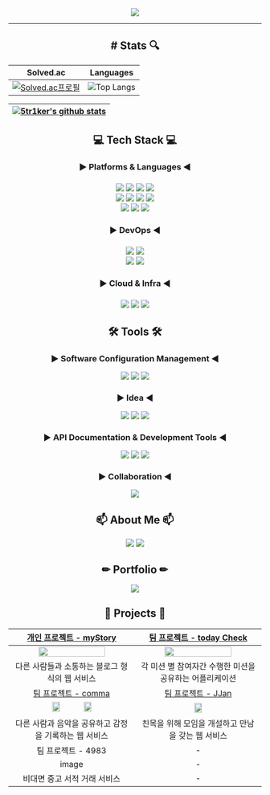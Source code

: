 <div align="center">
  <img src="https://capsule-render.vercel.app/api?type=waving&color=3B86FF&height=200&section=header&text=welcome&desc=5tr1ker%20Github%20Profile&fontSize=60&fontColor=ffffff&fontAlignY=30&descSize=20&descAlignY=50&stroke=E1FAFF">
<hr/>
  <h2># Stats 🔍</h2>
<div align="center">

|                                                       Solved.ac                                                        |                                                             Languages                                                              |
| :--------------------------------------------------------------------------------------------------------------------: | :--------------------------------------------------------------------------------------------------------------------------------: |
| [![Solved.ac프로필](http://mazassumnida.wtf/api/v2/generate_badge?boj=tjseocld)](https://solved.ac/profile/tjseocld) | ![Top Langs](https://github-readme-stats.vercel.app/api/top-langs/?username=5tr1ker&layout=compact&theme=prussian&langs_count=8) |

| [![5tr1ker's github stats](https://github-readme-stats.vercel.app/api?username=5tr1ker&show_icons=true&theme=prussian)](https://github.com/5tr1ker/github-readme-stats) |
| :-----------------------------------------------------------------------------------------------------------------------: |

  <div align="center">
  <h2>💻 Tech Stack 💻</h2>
    <h3>▶ Platforms & Languages ◀<h3/>
    <img src="https://img.shields.io/badge/HTML5-E34F26?style=for-the-badge&logo=HTML5&logoColor=white">
    <img src="https://img.shields.io/badge/CSS3-1572B6?style=for-the-badge&logo=CSS3&logoColor=white">
    <img src="https://img.shields.io/badge/JavaScript-F7DF1E?style=for-the-badge&logo=javascript&logoColor=white">
    <img src="https://img.shields.io/badge/React.js-%2320232a.svg?style=for-the-badge&logo=react&logoColor=%2361DAFB"><br/>
    <img src="https://img.shields.io/badge/Java-2C2255?style=for-the-badge&logo=Eclipse IDE&logoColor=white">
    <img src="https://img.shields.io/badge/Spring Framework-%236DB33F.svg?style=for-the-badge&logo=spring&logoColor=white">
    <img src="https://img.shields.io/badge/Spring Boot-6DB33F?style=for-the-badge&logo=Spring Boot&logoColor=white">
    <img src="https://img.shields.io/badge/Spring Security-6DB33F?style=for-the-badge&logo=Spring Security&logoColor=white"><br/>
    <img src="https://img.shields.io/badge/JPA Hibernate & QueryDSL-59666C?style=for-the-badge&logo=Hibernate&logoColor=white">
    <img src="https://img.shields.io/badge/MySQL-4479A1?style=for-the-badge&logo=MySQL&logoColor=white">
    <img src="https://img.shields.io/badge/JUnit5-25A162?style=for-the-badge&logo=JUnit5&logoColor=white">
    <h3>▶ DevOps ◀<h3/>
    <img src="https://img.shields.io/badge/Jenkins-D24939?style=for-the-badge&logo=Jenkins&logoColor=white">
    <img src="https://img.shields.io/badge/Github Actions-2088FF?style=for-the-badge&logo=githubactions&logoColor=white"><br/>
    <img src="https://img.shields.io/badge/Docker-2496ED?style=for-the-badge&logo=Docker&logoColor=white">
    <img src="https://img.shields.io/badge/Docker Compose-2496ED?style=for-the-badge&logo=Docker&logoColor=white">
    <h3>▶ Cloud & Infra ◀<h3/>
    <img src="https://img.shields.io/badge/Amazon EC2-FF9900?style=for-the-badge&logo=Amazon EC2&logoColor=white">
    <img src="https://img.shields.io/badge/Amazon S3-569A31?style=for-the-badge&logo=amazons3&logoColor=white">
    <img src="https://img.shields.io/badge/Amazon ELB-FF9900?style=for-the-badge&logo=Amazon EC2&logoColor=white">

  <h2>🛠 Tools 🛠</h2>
  <h3>▶ Software Configuration Management ◀</h3>
  <img src="https://img.shields.io/badge/Git-F05032.svg?&style=for-the-badge&logo=Git&logoColor=white">
  <img src="https://img.shields.io/badge/GitHub-181717.svg?&style=for-the-badge&logo=github&logoColor=white">
  <img src="https://img.shields.io/badge/SourceTree-0052CC?style=for-the-badge&logo=SourceTree&logoColor=white">
  <h3>▶ Idea ◀</h3>
  <img src="https://img.shields.io/badge/IntelliJ Idea-000000.svg?&style=for-the-badge&logo=intellijidea&logoColor=white">
  <img src="https://img.shields.io/badge/Eclipse%20IDE-2C2255.svg?&style=for-the-badge&logo=Eclipse%20IDE&logoColor=white">
  <img src="https://img.shields.io/badge/Visual%20Studio%20Code-007ACC.svg?&style=for-the-badge&logo=Visual%20Studio%20Code&logoColor=white"><br/>
  <h3>▶ API Documentation & Development Tools ◀</h3>
  <img src="https://img.shields.io/badge/Swagger-85EA2D?style=for-the-badge&logo=Swagger&logoColor=white">
  <img src="https://img.shields.io/badge/Rest Docs-8CA1AF?style=for-the-badge&logo=readthedocs&logoColor=white">
  <img src="https://img.shields.io/badge/Postman-FF6C37?style=for-the-badge&logo=Postman&logoColor=white">
  <h3>▶ Collaboration ◀</h3>
  <img src="https://img.shields.io/badge/Jira & Confluence-0052CC?style=for-the-badge&logo=Jira Software&logoColor=white">
  
<h2>📫 About Me 📫</h2>
<a href="https://velog.io/@tjseocld"><img src="https://img.shields.io/badge/Velog-20C997?style=flat&logo=Velog&logoColor=white&link=https://velog.io/@tjseocld"/></a>
<a href="mailto:tjseocld@gmail.com"><img src="https://img.shields.io/badge/Gmail-EA4335?style=flat&logo=Gmail&logoColor=white&link=mailto:tjseocld@gmail.com"/></a>

<h2>✏ Portfolio ✏</h2>
<a href="https://www.notion.so/5tr1ker-1e52a07c398b41b1bb6de6f47815f4a3?pvs=4"><img src="https://img.shields.io/badge/notion-000000?style=for-the-badge&logo=Notion&logoColor=white"/></a>


<br />
<h2>📖 Projects 📖</h2>
    
|                                                       [개인 프로젝트 - myStory](https://github.com/5tr1ker/myStory)                                                       |                                                              [팀 프로젝트 - today Check](https://github.com/5tr1ker/today-check)                                                              |
| :--------------------------------------------------------------------------------------------------------------------: | :--------------------------------------------------------------------------------------------------------------------------------: |
| <img src="https://user-images.githubusercontent.com/49367338/206065122-d03c2ef9-b8f6-49cc-83bc-271437aa6443.png" width="75%"> | <img src="https://user-images.githubusercontent.com/49367338/214649874-75fb23ac-644a-4a9a-b17d-373c6e9945a5.png" width="75%"> |
| 다른 사람들과 소통하는 블로그 형식의 웹 서비스 | 각 미션 별 참여자간 수행한 미션을 공유하는 어플리케이션 |
| [팀 프로젝트 - comma](https://github.com/5tr1ker/Comma-Back-end) | [팀 프로젝트 - JJan](https://github.com/5tr1ker/jjan_back_renewal) |
| <img src="https://github.com/5tr1ker/5tr1ker/assets/49367338/66009156-8935-4a61-8c9c-e41c6c41c627" width="25%"> <img src="https://github.com/5tr1ker/5tr1ker/assets/49367338/782dfe01-eec9-40a4-b2af-cb1c29f9b52d" width="25%" marginLeft="50px"> | <img src="https://github.com/5tr1ker/5tr1ker/assets/49367338/ea80bc1b-6351-4199-8736-529575d8e878" width="25%"> |
| 다른 사람과 음악을 공유하고 감정을 기록하는 웹 서비스 | 친목을 위해 모임을 개설하고 만남을 갖는 웹 서비스 |
| 팀 프로젝트 - 4983 | - |
| image | - |
| 비대면 중고 서적 거래 서비스 | - |

